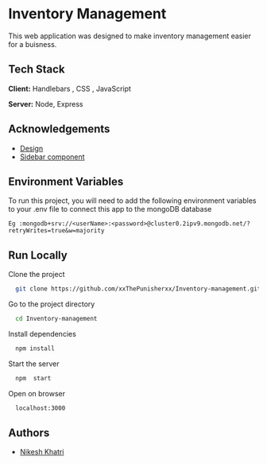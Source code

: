 
# Inventory Management

  This web application was designed to make inventory management easier for a buisness. 


## Tech Stack

**Client:** Handlebars , CSS , JavaScript

**Server:** Node, Express


## Acknowledgements

 - [Design](https://dribbble.com/shots/15725326-Restaurant-Inventory-Management-Admin-Panel)
 - [Sidebar component](https://www.youtube.com/watch?v=bFvfqUMjvsA)
 
## Environment Variables

To run this project, you will need to add the following environment variables to your .env file to connect this app to the mongoDB database

`Eg :mongodb+srv://<userName>:<password>@cluster0.2ipv9.mongodb.net/?retryWrites=true&w=majority`




## Run Locally

Clone the project

```bash
  git clone https://github.com/xxThePunisherxx/Inventory-management.git
```

Go to the project directory

```bash
  cd Inventory-management
```

Install dependencies

```bash
  npm install
```

Start the server

```bash
  npm  start
```
Open on browser

```bash
  localhost:3000
```


## Authors

- [Nikesh Khatri](https://www.linkedin.com/in/nikeshkhatri/)


